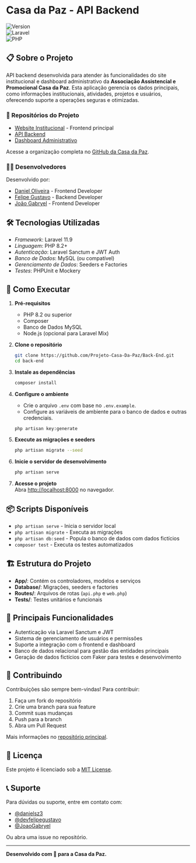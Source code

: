 
# Casa da Paz - API Backend

![Version](https://img.shields.io/badge/version-0.1.0-blue.svg)  
![Laravel](https://img.shields.io/badge/Laravel-11.9-red)  
![PHP](https://img.shields.io/badge/PHP-8.2+-blue)

## 📋 Sobre o Projeto

API backend desenvolvida para atender às funcionalidades do site institucional e dashboard administrativo da **Associação Assistencial e Promocional Casa da Paz**. Esta aplicação gerencia os dados principais, como informações institucionais, atividades, projetos e usuários, oferecendo suporte a operações seguras e otimizadas.

### 🔗 Repositórios do Projeto
- [Website Institucional](https://github.com/Projeto-Casa-Da-Paz/Page) - Frontend principal  
- [API Backend](https://github.com/Projeto-Casa-Da-Paz/Back-End)  
- [Dashboard Administrativo](https://github.com/Projeto-Casa-Da-Paz/Dashboard)  

Acesse a organização completa no [GitHub da Casa da Paz](https://github.com/Projeto-Casa-Da-Paz).

### 👨‍💻 Desenvolvedores

Desenvolvido por:

- [Daniel Oliveira](https://github.com/danielsz3) - Frontend Developer  
- [Felipe Gustavo](https://github.com/devfelipegustavo) - Backend Developer  
- [João Gabryel](https://github.com/JoaoGabryel) - Frontend Developer  

## 🛠 Tecnologias Utilizadas

- *Framework*: Laravel 11.9  
- *Linguagem*: PHP 8.2+  
- *Autenticação*: Laravel Sanctum e JWT Auth  
- *Banco de Dados*: MySQL (ou compatível)  
- *Gerenciamento de Dados*: Seeders e Factories  
- *Testes*: PHPUnit e Mockery  

## 🚀 Como Executar

1. **Pré-requisitos**
   - PHP 8.2 ou superior  
   - Composer  
   - Banco de Dados MySQL  
   - Node.js (opcional para Laravel Mix)  

2. **Clone o repositório**  
   ```bash
   git clone https://github.com/Projeto-Casa-Da-Paz/Back-End.git
   cd back-end
   ```

3. **Instale as dependências**  
   ```bash
   composer install
   ```

4. **Configure o ambiente**  
   - Crie o arquivo `.env` com base no `.env.example`.  
   - Configure as variáveis de ambiente para o banco de dados e outras credenciais.  
   ```bash
   php artisan key:generate
   ```

5. **Execute as migrações e seeders**  
   ```bash
   php artisan migrate --seed
   ```

6. **Inicie o servidor de desenvolvimento**  
   ```bash
   php artisan serve
   ```

7. **Acesse o projeto**  
   Abra [http://localhost:8000](http://localhost:8000) no navegador.  

## 📦 Scripts Disponíveis

- `php artisan serve` - Inicia o servidor local  
- `php artisan migrate` - Executa as migrações  
- `php artisan db:seed` - Popula o banco de dados com dados fictícios  
- `composer test` - Executa os testes automatizados  

## 🏗 Estrutura do Projeto

- **App/**: Contém os controladores, modelos e serviços  
- **Database/**: Migrações, seeders e factories  
- **Routes/**: Arquivos de rotas (`api.php` e `web.php`)  
- **Tests/**: Testes unitários e funcionais  

## 📝 Principais Funcionalidades

- Autenticação via Laravel Sanctum e JWT  
- Sistema de gerenciamento de usuários e permissões  
- Suporte a integração com o frontend e dashboard  
- Banco de dados relacional para gestão das entidades principais  
- Geração de dados fictícios com Faker para testes e desenvolvimento  

## 🤝 Contribuindo

Contribuições são sempre bem-vindas! Para contribuir:

1. Faça um fork do repositório  
2. Crie uma branch para sua feature  
3. Commit suas mudanças  
4. Push para a branch  
5. Abra um Pull Request  

Mais informações no [repositório principal](https://github.com/Projeto-Casa-Da-Paz).

## 📄 Licença

Este projeto é licenciado sob a [MIT License](https://opensource.org/licenses/MIT).

## 📞 Suporte

Para dúvidas ou suporte, entre em contato com:  
- [@danielsz3](https://github.com/danielsz3)  
- [@devfelipegustavo](https://github.com/devfelipegustavo)  
- [@JoaoGabryel](https://github.com/JoaoGabryel)  

Ou abra uma issue no repositório.  

---

**Desenvolvido com 💙 para a Casa da Paz.**
